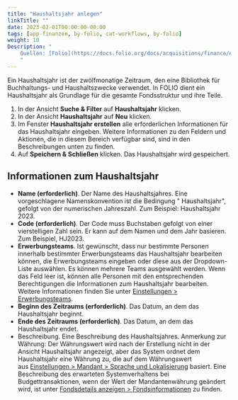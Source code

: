 ```yaml
---
title: "Haushaltsjahr anlegen"
linkTitle: ""
date: 2023-02-01T00:00:00-00:00
tags: [app-finanzen, by-folio, cat-workflows, by-folio]
weight: 10
Description: "
    Quellen: [Folio](https://docs.folio.org/docs/acquisitions/finance/#creating-a-fiscal-year) & [GBV](https://info.gbv.de/display/FOLIOGBVEXTERN/Folio:+Haushaltsjahr+anlegen)
    "
---
```


Ein Haushaltsjahr ist der zwölfmonatige Zeitraum, den eine Bibliothek für Buchhaltungs- und Haushaltszwecke verwendet. In FOLIO dient ein Haushaltsjahr als Grundlage für die gesamte Fondsstruktur und ihre Teile.

1.  In der Ansicht **Suche & Filter** auf **Haushaltsjahr** klicken.
2.  In der Ansicht **Haushaltsjahr** auf **Neu** klicken.
3.  Im Fenster **Haushaltsjahr erstellen** alle erforderlichen Informationen für das Haushaltsjahr eingeben. Weitere Informationen zu den Feldern und Aktionen, die in diesem Bereich verfügbar sind, sind in den Beschreibungen unten zu finden.
4.  Auf **Speichern & Schließen** klicken. Das Haushaltsjahr wird gespeichert.

## Informationen zum Haushaltsjahr

-   **Name (erforderlich)**. Der Name des Haushaltsjahres. Eine vorgeschlagene Namenskonvention ist die Bedingung " Haushaltsjahr", gefolgt von der numerischen Jahreszahl. Zum Beispiel: Haushaltsjahr 2023.
-   **Code (erforderlich)**. Der Code muss Buchstaben gefolgt von einer vierstelligen Zahl sein. Er kann auf dem Namen und dem Jahr basieren. Zum Beispiel, HJ2023.
-   **Erwerbungsteams**. Ist gewünscht, dass nur bestimmte Personen innerhalb bestimmter Erwerbungsteams das Haushaltsjahr bearbeiten können, die Erwerbungsteams eingeben oder diese aus der Dropdown-Liste auswählen. Es können mehrere Teams ausgewählt werden. Wenn das Feld leer ist, können alle Personen mit den entsprechenden Berechtigungen die Informationen zum Haushaltsjahr bearbeiten. Weitere Informationen finden Sie unter [Einstellungen > Erwerbungsteams](https://info.gbv.de/pages/viewpage.action?pageId=849379720).
-   **Beginn des Zeitraums (erforderlich)**. Das Datum, an dem das Haushaltsjahr beginnt.
-   **Ende des Zeitraums (erforderlich)**. Das Datum, an dem das Haushaltsjahr endet.
-   Beschreibung. Eine Beschreibung des Haushaltsjahres. Anmerkung zur Währung: Der Währungswert wird nach der Erstellung nicht in der Ansicht Haushaltsjahr angezeigt, aber das System ordnet dem Haushaltsjahr eine Währung zu, die auf dem Währungswert aus [Einstellungen > Mandant > Sprache und Lokalisierung](https://info.gbv.de/display/FOLIOGBVEXTERN/Einstellungen+%28Mandant%29%3A+Sprache+und+Lokalisierung) basiert. Eine Beschreibung des erwarteten Systemverhaltens bei Budgettransaktionen, wenn der Wert der Mandantenwährung geändert wird, ist unter [Fondsdetails anzeigen > Fondsinformationen](https://info.gbv.de/display/FOLIOGBVEXTERN/Folio%3A+Haushaltsjahr%2C+Etat%2C+Gruppe%2C+Fonds+anzeigen) zu finden.
